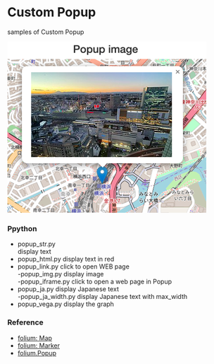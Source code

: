 Custom Popup
===============

samples of Custom Popup

![popup img](https://github.com/ohwada/World_Countries/blob/main/folium/custom_popup/screenshots/popup_img.png)


### Ppython

- popup_str.py  
display text  
- popup_html.py
display text in red
 - popup_link.py
click to open WEB page  
-popup_img.py
display image  
-popup_iframe.py
click to open a web page in Popup  
- popup_ja.py
display Japanese text  
-popup_ja_width.py
display Japanese text  with max_width  
- popup_vega.py
display the graph  


### Reference

- [folium: Map](https://python-visualization.github.io/folium/modules.html#folium.folium.Map)
- [folium: Marker](https://python-visualization.github.io/folium/modules.html#folium.map.Marker)
- [folium.Popup](https://python-visualization.github.io/folium/modules.html#folium.map.Popup)


